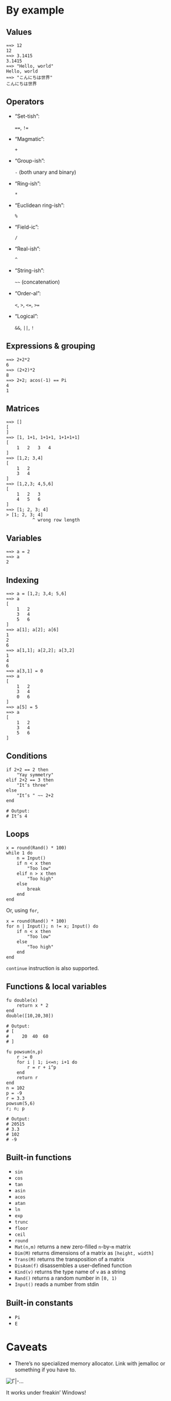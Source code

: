 By example
===

Values
---
    ≈≈> 12
    12
    ≈≈> 3.1415
    3.1415
    ≈≈> "Hello, world"
    Hello, world
    ≈≈> "こんにちは世界"
    こんにちは世界

Operators
---

- “Set-tish”:

  `==`, `!=`

- “Magmatic”:

  `+`

- “Group-ish”:

  `-` (both unary and binary)

- “Ring-ish”:

  `*`

- “Euclidean ring-ish”:

  `%`

- “Field-ic”:

  `/`

- “Real-ish”:

  `^`

- “String-ish”:

  `~~` (concatenation)

- “Order-al”:

  `<`, `>`, `<=`, `>=`

- “Logical”:

  `&&`, `||`, `!`

Expressions & grouping
---
    ≈≈> 2+2*2
    6
    ≈≈> (2+2)*2
    8
    ≈≈> 2+2; acos(-1) == Pi
    4
    1

Matrices
---
    ≈≈> []
    [
    ]
    ≈≈> [1, 1+1, 1+1+1, 1+1+1+1]
    [
        1   2   3   4
    ]
    ≈≈> [1,2; 3,4]
    [
        1   2
        3   4
    ]
    ≈≈> [1,2,3; 4,5,6]
    [
        1   2   3
        4   5   6
    ]
    ≈≈> [1; 2, 3; 4]
    > [1; 2, 3; 4]
              ^ wrong row length

Variables
---
    ≈≈> a = 2
    ≈≈> a
    2

Indexing
---
    ≈≈> a = [1,2; 3,4; 5,6]
    ≈≈> a
    [
        1   2
        3   4
        5   6
    ]
    ≈≈> a[1]; a[2]; a[6]
    1
    2
    6
    ≈≈> a[1,1]; a[2,2]; a[3,2]
    1
    4
    6
    ≈≈> a[3,1] = 0
    ≈≈> a
    [
        1   2
        3   4
        0   6
    ]
    ≈≈> a[5] = 5
    ≈≈> a
    [
        1   2
        3   4
        5   6
    ]

Conditions
---
    if 2+2 == 2 then
        "Yay symmetry"
    elif 2+2 == 3 then
        "It’s three"
    else
        "It’s " ~~ 2+2
    end

    # Output:
    # It’s 4

Loops
---

    x = round(Rand() * 100)
    while 1 do
        n = Input()
        if n < x then
            "Too low"
        elif n > x then
            "Too high"
        else
            break
        end
    end

Or, using `for`,

    x = round(Rand() * 100)
    for n | Input(); n != x; Input() do
        if n < x then
            "Too low"
        else
            "Too high"
        end
    end

`continue` instruction is also supported.

Functions & local variables
---
    fu double(x)
        return x * 2
    end
    double([10,20,30])

    # Output:
    # [
    #     20  40  60
    # ]

    fu powsum(n,p)
        r := 0
        for i | 1; i<=n; i+1 do
            r = r + i^p
        end
        return r
    end
    n = 102
    p = -9
    r = 3.3
    powsum(5,6)
    r; n; p

    # Output:
    # 20515
    # 3.3
    # 102
    # -9

Built-in functions
---

  * `sin`
  * `cos`
  * `tan`
  * `asin`
  * `acos`
  * `atan`
  * `ln`
  * `exp`
  * `trunc`
  * `floor`
  * `ceil`
  * `round`
  * `Mat(n,m)` returns a new zero-filled `n`-by-`m` matrix
  * `Dim(M)` returns dimensions of a matrix as `[height, width]`
  * `Trans(M)` returns the transposition of a matrix
  * `DisAsm(f)` disassembles a user-defined function
  * `Kind(v)` returns the type name of `v` as a string
  * `Rand()` returns a random number in `[0, 1)`
  * `Input()` reads a number from stdin

Built-in constants
---

  * `Pi`
  * `E`

Caveats
===

- There’s no specialized memory allocator. Link with jemalloc or something if you have to.

![Г|-...](https://user-images.githubusercontent.com/5462697/44303839-eab2ce80-a353-11e8-97cf-cd6c992b4fd4.png)

It works under freakin’ Windows!
